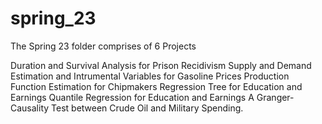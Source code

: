 # spring_23

The Spring 23 folder comprises of 6 Projects

Duration and Survival Analysis for Prison Recidivism
Supply and Demand Estimation and Intrumental Variables for Gasoline Prices
Production Function Estimation for Chipmakers
Regression Tree for Education and Earnings
Quantile Regression for Education and Earnings
A Granger-Causality Test between Crude Oil and Military Spending.
